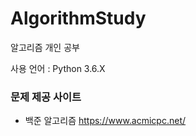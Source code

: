 # AlgorithmStudy
알고리즘 개인 공부

사용 언어 : Python 3.6.X

### 문제 제공 사이트
* 백준 알고리즘 <https://www.acmicpc.net/>
